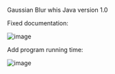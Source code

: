 Gaussian Blur whis Java version 1.0


Fixed documentation:




![image](https://user-images.githubusercontent.com/77419100/143470628-4deb5fa2-5638-4cb1-a739-c71e95c3488b.png)


Add program running time:




![image](https://user-images.githubusercontent.com/77419100/143470719-74d6e5b7-e4de-4aec-86b4-f74b2771b110.png)
